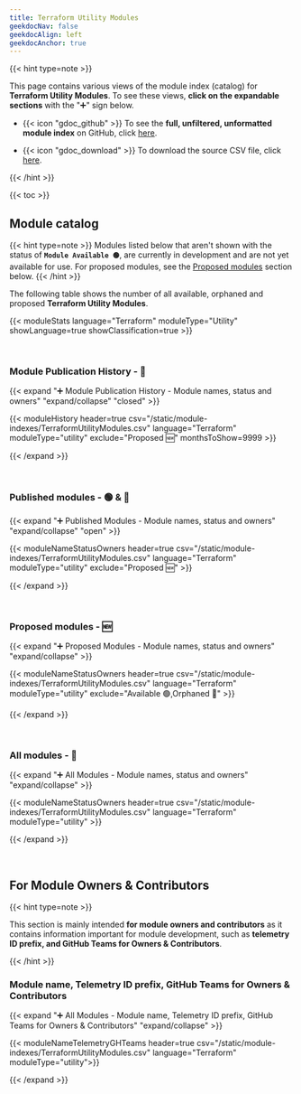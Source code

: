 ```yaml
---
title: Terraform Utility Modules
geekdocNav: false
geekdocAlign: left
geekdocAnchor: true
---
```


<!-- {{< csvUpdated csv="/static/module-indexes/TerraformUtilityModules.csv" >}} -->

<!-- {{< hint type=tip >}}

**Use the breadcrumb menu** above to navigate back to the main page!

{{< /hint >}} -->

{{< hint type=note >}}

This page contains various views of the module index (catalog) for **Terraform Utility Modules**. To see these views, **click on the expandable sections** with the "➕" sign below.

- {{< icon "gdoc_github" >}} To see the **full, unfiltered, unformatted module index** on GitHub, click [here](https://github.com/Azure/Azure-Verified-Modules/blob/main/docs/static/module-indexes/TerraformUtilityModules.csv).

- {{< icon "gdoc_download" >}} To download the source CSV file, click [here](/Azure-Verified-Modules/module-indexes/TerraformUtilityModules.csv).

{{< /hint >}}

{{< toc >}}

## Module catalog

{{< hint type=note >}}
Modules listed below that aren't shown with the status of **`Module Available 🟢`**, are currently in development and are not yet available for use. For proposed modules, see the [Proposed modules](/Azure-Verified-Modules/indexes/terraform/tf-utility-modules/#proposed-modules---) section below.
{{< /hint >}}

The following table shows the number of all available, orphaned and proposed **Terraform Utility Modules**.

{{< moduleStats language="Terraform" moduleType="Utility" showLanguage=true showClassification=true >}}

<br>

### Module Publication History - 📅

{{< expand "➕ Module Publication History - Module names, status and owners" "expand/collapse" "closed" >}}

{{< moduleHistory header=true csv="/static/module-indexes/TerraformUtilityModules.csv" language="Terraform" moduleType="utility" exclude="Proposed :new:" monthsToShow=9999 >}}

{{< /expand >}}

<br>

### Published modules - 🟢 & 👀

{{< expand "➕ Published Modules - Module names, status and owners" "expand/collapse" "open" >}}

{{< moduleNameStatusOwners header=true csv="/static/module-indexes/TerraformUtilityModules.csv" language="Terraform" moduleType="utility" exclude="Proposed :new:" >}}

{{< /expand >}}

<br>

### Proposed modules - 🆕

{{< expand "➕ Proposed Modules - Module names, status and owners" "expand/collapse" >}}

{{< moduleNameStatusOwners header=true csv="/static/module-indexes/TerraformUtilityModules.csv" language="Terraform" moduleType="utility" exclude="Available :green_circle:,Orphaned :eyes:" >}}

{{< /expand >}}

<br>

### All modules - 📇

{{< expand "➕ All Modules - Module names, status and owners" "expand/collapse" >}}

{{< moduleNameStatusOwners header=true csv="/static/module-indexes/TerraformUtilityModules.csv" language="Terraform" moduleType="utility" >}}

{{< /expand >}}

<br>

## For Module Owners & Contributors

{{< hint type=note >}}

This section is mainly intended **for module owners and contributors** as it contains information important for module development, such as **telemetry ID prefix, and GitHub Teams for Owners & Contributors**.

{{< /hint >}}

### Module name, Telemetry ID prefix, GitHub Teams for Owners & Contributors

{{< expand "➕ All Modules - Module name, Telemetry ID prefix, GitHub Teams for Owners & Contributors" "expand/collapse" >}}

{{< moduleNameTelemetryGHTeams header=true csv="/static/module-indexes/TerraformUtilityModules.csv" language="Terraform" moduleType="utility">}}

{{< /expand >}}
